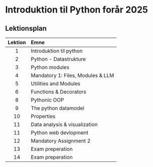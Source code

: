 # Introduktion til Python forår 2025    

## Lektionsplan

| Lektion |                           Emne                            |
| :-----: | :-------------------------------------------------------- |
|    1    |               Introduktion til python                       |
|     2    |    Python - Datastrukture                                  | 
|    3    |                 Python modules                          |
|    4    |        Mandatory 1: Files, Modules & LLM                   |
|    5    |              Utilities and Modules                         |
|    6    |             Functions & Decorators                         |
|    8    |                  Pythonic OOP                              |
|    9    |              The python datamodel                          |
|   10    |                   Properties                               |
|  11     |          Data analysis & visualization                     |
|  11     |            Python web devlopment                           |
|   12    |            Mandatory Assignment 2                          |
|   13    |              Exam preperation                              |
|   14    |              Exam preperation                              |



